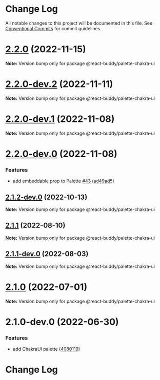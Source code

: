 # Change Log

All notable changes to this project will be documented in this file.
See [Conventional Commits](https://conventionalcommits.org) for commit guidelines.

# [2.2.0](https://github.com/react-buddy/ide-toolbox/tree/master/packages/palette-chakra-ui/compare/@react-buddy/palette-chakra-ui@2.2.0-dev.2...@react-buddy/palette-chakra-ui@2.2.0) (2022-11-15)

**Note:** Version bump only for package @react-buddy/palette-chakra-ui





# [2.2.0-dev.2](https://github.com/react-buddy/ide-toolbox/tree/master/packages/palette-chakra-ui/compare/@react-buddy/palette-chakra-ui@2.2.0-dev.1...@react-buddy/palette-chakra-ui@2.2.0-dev.2) (2022-11-11)

**Note:** Version bump only for package @react-buddy/palette-chakra-ui





# [2.2.0-dev.1](https://github.com/react-buddy/ide-toolbox/tree/master/packages/palette-chakra-ui/compare/@react-buddy/palette-chakra-ui@2.2.0-dev.0...@react-buddy/palette-chakra-ui@2.2.0-dev.1) (2022-11-08)

**Note:** Version bump only for package @react-buddy/palette-chakra-ui





# [2.2.0-dev.0](https://github.com/react-buddy/ide-toolbox/tree/master/packages/palette-chakra-ui/compare/@react-buddy/palette-chakra-ui@2.1.2-dev.0...@react-buddy/palette-chakra-ui@2.2.0-dev.0) (2022-11-08)


### Features

* add embeddable prop to Palette [#43](https://github.com/react-buddy/ide-toolbox/tree/master/packages/palette-chakra-ui/issues/43) ([ad49ad5](https://github.com/react-buddy/ide-toolbox/tree/master/packages/palette-chakra-ui/commit/ad49ad52a80cf287c28ba5ccb344f237d4cfa417))





## [2.1.2-dev.0](https://github.com/react-buddy/ide-toolbox/tree/master/packages/palette-chakra-ui/compare/@react-buddy/palette-chakra-ui@2.1.1-dev.0...@react-buddy/palette-chakra-ui@2.1.2-dev.0) (2022-10-13)

**Note:** Version bump only for package @react-buddy/palette-chakra-ui





## [2.1.1](https://github.com/react-buddy/ide-toolbox/tree/master/packages/palette-chakra-ui/compare/@react-buddy/palette-chakra-ui@2.1.1-dev.0...@react-buddy/palette-chakra-ui@2.1.1) (2022-08-10)

**Note:** Version bump only for package @react-buddy/palette-chakra-ui





## [2.1.1-dev.0](https://github.com/react-buddy/ide-toolbox/tree/master/packages/palette-chakra-ui/compare/@react-buddy/palette-chakra-ui@2.1.0...@react-buddy/palette-chakra-ui@2.1.1-dev.0) (2022-08-03)

**Note:** Version bump only for package @react-buddy/palette-chakra-ui





# [2.1.0](https://github.com/react-buddy/ide-toolbox/tree/master/packages/palette-chakra-ui/compare/@react-buddy/palette-chakra-ui@2.1.0-dev.0...@react-buddy/palette-chakra-ui@2.1.0) (2022-07-01)

**Note:** Version bump only for package @react-buddy/palette-chakra-ui





# 2.1.0-dev.0 (2022-06-30)


### Features

* add ChakraUI palette ([4080119](https://github.com/react-buddy/ide-toolbox/tree/master/packages/palette-chakra-ui/commit/40801193d4420f0fd4e05431be8445c1e8ce264c))





# Change Log
